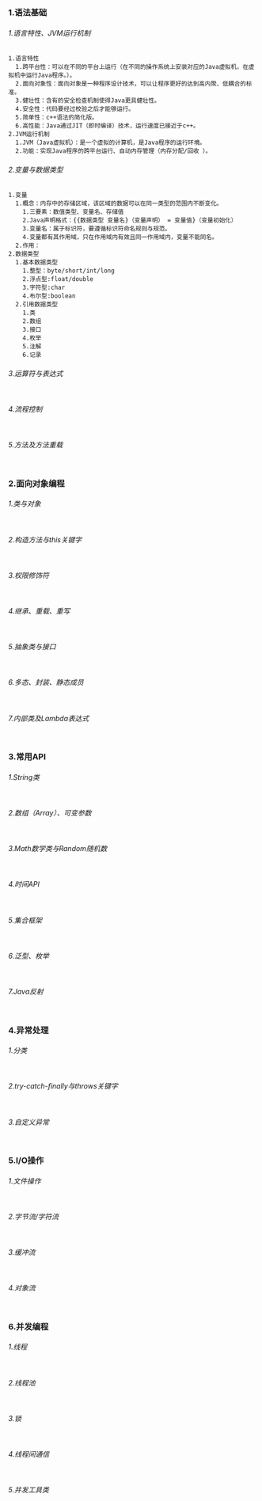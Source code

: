 ### 1.语法基础


###### 1.语言特性、JVM运行机制
```
1.语言特性
  1.跨平台性：可以在不同的平台上运行（在不同的操作系统上安装对应的Java虚拟机，在虚拟机中运行Java程序。）。
  2.面向对象性：面向对象是一种程序设计技术，可以让程序更好的达到高内聚、低耦合的标准。
  3.健壮性：含有的安全检查机制使得Java更具健壮性。
  4.安全性：代码要经过校验之后才能够运行。
  5.简单性：c++语法的简化版。
  6.高性能：Java通过JIT（即时编译）技术，运行速度已接近于c++。
2.JVM运行机制
  1.JVM（Java虚拟机）：是一个虚拟的计算机，是Java程序的运行环境。
  2.功能：实现Java程序的跨平台运行、自动内存管理（内存分配/回收 ）。
```
###### 2.变量与数据类型
```
1.变量
  1.概念：内存中的存储区域，该区域的数据可以在同一类型的范围内不断变化。
    1.三要素：数值类型、变量名、存储值
    2.Java声明格式：{{数据类型 变量名}（变量声明） = 变量值}（变量初始化）
    3.变量名：属于标识符，要遵循标识符命名规则与规范。
    4.变量都有其作用域，只在作用域内有效且同一作用域内，变量不能同名。
  2.作用：
2.数据类型
  1.基本数据类型
    1.整型：byte/short/int/long
    2.浮点型:float/double
    3.字符型:char
    4.布尔型:boolean
  2.引用数据类型
    1.类
    2.数组
    3.接口
    4.枚举
    5.注解
    6.记录
```
###### 3.运算符与表达式
```
```
###### 4.流程控制
```
```
###### 5.方法及方法重载
```
```

### 2.面向对象编程

###### 1.类与对象
```
```
###### 2.构造方法与this关键字
```
```
###### 3.权限修饰符
```
```
###### 4.继承、重载、重写
```
```
###### 5.抽象类与接口
```
```
###### 6.多态、封装、静态成员
```
```
###### 7.内部类及Lambda表达式
```
```
### 3.常用API
###### 1.String类
```
```
###### 2.数组（Array）、可变参数
```
```
###### 3.Math数学类与Random随机数
```
```
###### 4.时间API
```
```
###### 5.集合框架
```
```
###### 6.泛型、枚举
```
```
###### 7.Java反射
```
```
### 4.异常处理
###### 1.分类
```
```
###### 2.try-catch-finally与throws关键字
```
```
###### 3.自定义异常
```
```
### 5.I/O操作
###### 1.文件操作
```
```
###### 2.字节流/字符流
```
```
###### 3.缓冲流
```
```
###### 4.对象流
```
```
### 6.并发编程
###### 1.线程
```
```
###### 2.线程池
```
```
###### 3.锁
```
```
###### 4.线程间通信
```
```
###### 5.并发工具类
```
```
